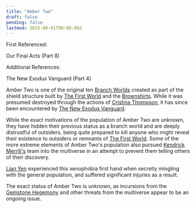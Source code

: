 ```yaml
---
title: "Amber Two"
draft: false
pending: false
lastmod: 2025-08-01T00:00:00Z
---
```


First Referenced:

Our Final Acts (Part 8)


Additional References:

The New Exodus Vanguard (Part 4)


Amber Two is one of the original ten [Branch Worlds](/worlds/branch-world/) created as part of the shield structure built by [The First World](/worlds/the-first-world/) and the [Brownshirts](/races/brownshirt/). While it was presumed destroyed through the actions of [Cristina Thompson](/people/cristina-thompson/), it has since been encountered by [The New Exodus Vanguard](/people/the-new-exodus-vanguard/).

While the exact motivations of the population of Amber Two are unknown, they have hidden their previous status as a branch world and are deeply distrustful of outsiders, being quite prepared to kill anyone who might reveal their existence to outsiders or remnants of [The First World](/worlds/the-first-world/). Some of the more extreme elements of Amber Two's population also pursued [Kendrick Merrill's](/people/kendrick-merrill/) team into the multiverse in an attempt to prevent them telling others of their discovery.

[Lian Yen](/people/lian-yen/) experienced this xenophobia first hand when secretly mingling with the general population, and suffered significant injuries as a result.

The exact status of Amber Two is unknown, as incursions from the [Gemstone Hegemony](/unknown/gemstone-hegemony/) and other threats from the multiverse appear to be an ongoing issue.